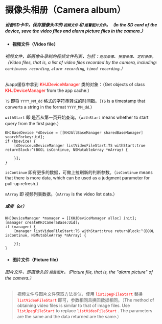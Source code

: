 # 摄像头相册（Camera album）



##### 设备SD卡中，保存摄像头中的 `视频文件` 和 `报警图片文件`。（In the SD card of the device, save the video files and alarm picture files in the camera.）

- ####  视频文件（Video file）

###### 视频文件，即摄像头录制的视频文件列表，包括：`连续录像`、`报警录像`、`定时录像`。（Video files, that is, a list of video files recorded by the camera, including: `continuous recording`, `alarm recording`, `timed recording`.）

从app缓存中拿到 <font color=red>KHJDeviceManager </font>类的对象：（Get objects of class <font color=red>KHJDeviceManager </font> from the app cache:）

`TS` 即将 `YYYY_MM_dd` 格式的字符串转成的时间戳。（`TS` is a timestamp that converts a string in the format `YYYY_MM_dd`.）

`withStart` 即 是否从第一页开始查询。（`withStart` means whether to start query from the first page.）

```
KHJBaseDevice *dDevice = [[KHJAllBaseManager sharedBaseManager] searchForkey:Uid];
if (bDevice) {
	[dDevice.mDeviceManager listVideoFileStart:TS withStart:true returnBlock:^(BOOL isContinue, NSMutableArray *mArray) {
	
	}];
}
```

`isContinue` 即有更多的数据，可做上拉刷新的判断参数。（`isContinue` means that there is more data, which can be used as a judgment parameter for pull-up refresh.）

`mArray` 即 视频列表数据。（`mArray` is the video list data.）

##### 或者（or）

```
KHJDeviceManager *manager = [[KHJDeviceManager alloc] init];
[manager createKHJCameraBase:Uid];
if (manager) {
	[manager listVideoFileStart:TS withStart:true returnBlock:^(BOOL isContinue, NSMutableArray *mArray) {
	
	}];
}
```

- #### 图片文件（Picture file）

###### 图片文件，即摄像头的 `报警图片`。（Picture file, that is, the "alarm picture" of the camera.）

> 视频文件与图片文件获取方法类似，使用 <font color=red>`listJpegFileStart`</font> 替换 <font color=red>`listVideoFileStart` </font> 即可，参数相同且换回数据相同。（The method of obtaining video files is similar to that of image files. Use <font color=red>`listJpegFileStart`</font> to replace <font color=red>`listVideoFileStart` </font>. The parameters are the same and the data returned are the same.）















